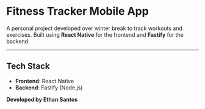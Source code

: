 # Fitness Tracker Mobile App  

A personal project developed over winter break to track workouts and exercises. Built using **React Native** for the frontend and **Fastify** for the backend.

---

## Tech Stack  

- **Frontend**: React Native  
- **Backend**: Fastify (Node.js)  


**Developed by Ethan Santos**  